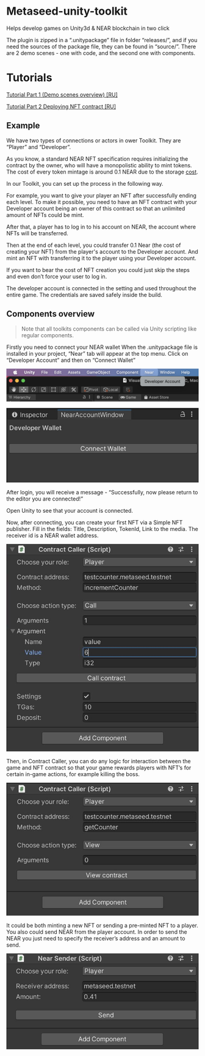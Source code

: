 <p style="text-align: center;">
  
  # Metaseed-unity-toolkit
  
  Helps develop games on Unity3d &amp; NEAR blockchain in two click

  The plugin is zipped in a “.unitypackage” file in folder “releases/”, and if you need the sources of the package file, they can be found in “source/”.
  There are 2 demo scenes - one with code, and the second one with components.
  
  # Tutorials
  
  [Tutorial Part 1 (Demo scenes overview) [RU]](https://www.youtube.com/watch?v=36YzP561ST8)
  
  [Tutorial Part 2 Deploying NFT contract [RU]](https://www.youtube.com/watch?v=Yo0zT2I28Sg)


  ## Example

  We have two types of connections or actors in ower Toolkit.
  They are “Player” and “Developer”.

  As you know, a standard NEAR NFT specification requires initializing the contract by the owner, who will have a monopolistic ability to mint tokens. The cost of     every token mintage is around 0.1 NEAR due to the storage [cost](https://docs.near.org/docs/tutorials/contracts/nfts/minting-nfts#).

  In our Toolkit, you can set up the process in the following way.

  For example, you want to give your player an NFT after successfully ending each level. To make it possible, you need to have an NFT contract with your Developer     account being an owner of this contract so that an unlimited amount of NFTs could be mint.

  After that, a player has to log in to his account on NEAR, the account where NFTs will be transferred.

  Then at the end of each level, you could transfer 0.1 Near (the cost of creating your NFT) from the player's account to the Developer account. And mint an NFT       with transferring it to the player using your Developer account.

  If you want to bear the cost of NFT creation you could just skip the steps and even don’t force your user to log in.

  The developer account is connected in the setting and used throughout the entire game. The credentials are saved safely inside the build.
   
  ## Components overview
  
  
  
  > Note that all toolkits components can be called via Unity scripting like regular components.
  
  
  
  Firstly you need to connect your NEAR wallet
  When the .unitypackage file is installed in your project, “Near” tab will appear at the top menu.
  Click on “Developer Account” and then on “Connect Wallet” 

  ![Alt text](/screenshots/7.jpg)

  ![Alt text](/screenshots/1.jpg)

  After login, you will receive a message - “Successfully, now please return to the editor you are connected!”

  Open Unity to see that your account is connected.

  Now, after connecting, you can create your first NFT via a Simple NFT publisher. Fill in the fields: Title, Description, TokenId, Link to the media. The receiver   id is a NEAR   wallet address.

  ![Alt text](/screenshots/2.jpeg)

  Then, in Contract Caller, you can do any logic for interaction between the game and NFT contract so that your game rewards players with NFT’s for certain in-game   actions, for example killing the boss.

  ![Alt text](/screenshots/3.jpeg)

  It could be both minting a new NFT or sending a pre-minted NFT to a player. 
  You also could send NEAR from the player account.
  In order to send the NEAR you just need to specify the receiver’s address and an amount to send.

  ![Alt text](/screenshots/5.jpeg)
</p>
